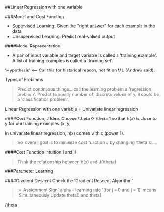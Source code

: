 ##Linear Regression with one variable


###Model and Cost Function
- Supervised Learning: Given the "right answer" for each example in the data
- Unsupervised Learning: Predict real-valued output


####Model Representation
- A pair of input variable and target variable is called a 'training example'. A list of training examples is called a 'training set'.

'Hypothesis' <-- Call this for historical reason, not fit on ML (Andrew said).

Types of Problems
>Predict continuous things... call the learning problem a 'regression problem'.
>Predict (a smally number of) discrete values of y, it could be a 'classification problem'.

Linear Regression with one variable = Univariate linear regression

####Cost Function, J
Idea: Choose \theta 0, \theta 1 so that h(x) is close to y for our training examples (x, y)

In univariate linear regression, h(x) comes with x (power 1).

>So, overall goal is to minimize cost function J by changing 'theta's.....

####Cost Function Intuition I and II
>Think the relationship between h(x) and J(\theta)


###Parameter Learning

####Gradient Descent
Check the 'Gradient Descent Algorithm'
>:= 'Assignment Sign'
>alpha - learning rate
>'(for j = 0 and j = 1)' means 'Simultaneously Update theta0 and theta1

/theta  

